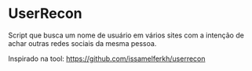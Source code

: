 # UserRecon
Script que busca um nome de usuário em vários sites com a intenção de achar outras redes sociais da mesma pessoa.

Inspirado na tool: https://github.com/issamelferkh/userrecon
